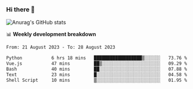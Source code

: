 ### Hi there 👋
![Anurag's GitHub stats](https://github-readme-stats.vercel.app/api?username=jami1024&show_icons=true&theme=radical)

📊 **Weekly development breakdown**
<!--START_SECTION:waka-->

```txt
From: 21 August 2023 - To: 28 August 2023

Python           6 hrs 18 mins   ██████████████████▒░░░░░░   73.76 %
Vue.js           47 mins         ██▒░░░░░░░░░░░░░░░░░░░░░░   09.29 %
Bash             40 mins         ██░░░░░░░░░░░░░░░░░░░░░░░   07.88 %
Text             23 mins         █░░░░░░░░░░░░░░░░░░░░░░░░   04.58 %
Shell Script     10 mins         ▒░░░░░░░░░░░░░░░░░░░░░░░░   01.95 %
```

<!--END_SECTION:waka-->
<!--
**jami1024/jami1024** is a ✨ _special_ ✨ repository because its `README.md` (this file) appears on your GitHub profile.

Here are some ideas to get you started:

- 🔭 I’m currently working on ...
- 🌱 I’m currently learning ...
- 👯 I’m looking to collaborate on ...
- 🤔 I’m looking for help with ...
- 💬 Ask me about ...
- 📫 How to reach me: ...
- 😄 Pronouns: ...
- ⚡ Fun fact: ...
-->
